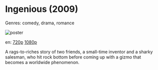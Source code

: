 # Ingenious (2009)

Genres: comedy, drama, romance

![poster](http://image.tmdb.org/t/p/w500/xawXqdVDVga9DlhMepIchcuINo1.jpg)

en:
  [720p](magnet:?xt=urn:btih:93817223A06FA2D155D73675CE23A0FE37099222&tr=udp://glotorrents.pw:6969/announce&tr=udp://tracker.opentrackr.org:1337/announce&tr=udp://torrent.gresille.org:80/announce&tr=udp://tracker.openbittorrent.com:80&tr=udp://tracker.coppersurfer.tk:6969&tr=udp://tracker.leechers-paradise.org:6969&tr=udp://p4p.arenabg.ch:1337&tr=udp://tracker.internetwarriors.net:1337)
  [1080p](magnet:?xt=urn:btih:00500D34BB0878B74082F6051ADD1B5BA62E74A9&tr=udp://glotorrents.pw:6969/announce&tr=udp://tracker.opentrackr.org:1337/announce&tr=udp://torrent.gresille.org:80/announce&tr=udp://tracker.openbittorrent.com:80&tr=udp://tracker.coppersurfer.tk:6969&tr=udp://tracker.leechers-paradise.org:6969&tr=udp://p4p.arenabg.ch:1337&tr=udp://tracker.internetwarriors.net:1337)
  


A rags-to-riches story of two friends, a small-time inventor and a sharky salesman, who hit rock bottom before coming up with a gizmo that becomes a worldwide phenomenon.